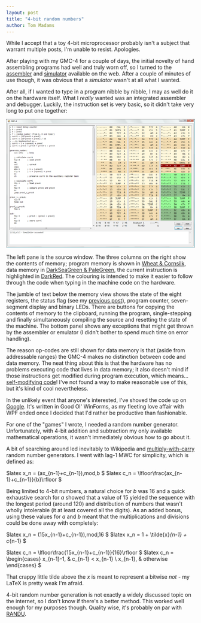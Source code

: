 ```yaml
---
layout: post
title: "4-bit random numbers"
author: Tom Madams
---
```


While I accept that a toy 4-bit microprocessor probably isn't a subject that warrant multiple posts, I'm unable to resist. Apologies.

After playing with my GMC-4 for a couple of days, the initial novelty of hand assembling programs had well and truly worn off, so I turned to the [assembler](http://musashinodenpa.com/misc/GMC4/) and [simulator](http://homepage2.nifty.com/kocha_web/fxms/fxms.html) available on the web. After a couple of minutes of use though, it was obvious that a _simulator_ wasn't at all what I wanted.

After all, if I wanted to type in a program nibble by nibble, I may as well do it on the hardware itself. What I _really_ wanted was an integrated assembler and debugger. Luckily, the instruction set is very basic, so it didn't take very long to put one together:

[![alt text](/assets/imgs/2011/01/gmc-4_emulator.png)](/assets/imgs/2011/01/gmc-4_emulator.png)

The left pane is the source window. The three columns on the right show the contents of memory; program memory is shown in [Wheat & Cornsilk](http://msdn.microsoft.com/en-us/library/aa358802.aspx), data memory in [DarkSeaGreen & PaleGreen](http://msdn.microsoft.com/en-us/library/aa358802.aspx), the current instruction is highlighted in [DarkRed](http://msdn.microsoft.com/en-us/library/aa358802.aspx). The colouring is intended to make it easier to follow through the code when typing in the machine code on the hardware.

The jumble of text below the memory view shows the state of the eight registers, the status flag (see my [previous post](http://imdoingitwrong.wordpress.com/2011/01/05/micro-computing-with-the-gmc-4/)), program counter, seven-segment display and binary LEDs. There are buttons for copying the contents of memory to the clipboard, running the program, single-stepping and finally simultaneously compiling the source and resetting the state of the machine. The bottom panel shows any exceptions that might get thrown by the assembler or emulator (I didn't bother to spend much time on error handling).

The reason op-codes are still shown for data memory is that (aside from addressable ranges) the GMC-4 makes no distinction between code and data memory. The neat thing about this is that the hardware has no problems executing code that lives in data memory; it also doesn't mind if those instructions get modified during program execution, which means... [self-modifying code](http://en.wikipedia.org/wiki/Self-modifying_code)! I've not found a way to make reasonable use of this, but it's kind of cool nevertheless.

In the unlikely event that anyone's interested, I've shoved the code up on [Google](http://code.google.com/p/imdoingitwrong/). It's written in Good Ol' WinForms, as my fleeting love affair with WPF ended once I decided that I'd rather be productive than fashionable.

For one of the "games" I wrote, I needed a random number generator. Unfortunately, with 4-bit addition and subtraction my only available mathematical operations, it wasn't immediately obvious how to go about it.

A bit of searching around led inevitably to Wikipedia and [multiply-with-carry](http://en.wikipedia.org/wiki/Multiply-with-carry_(random_number_generator)) random number generators. I went with lag-1 MWC for simplicity, which is defined as:

$latex x_n = (ax_{n-1}+c_{n-1})\,mod\,b $
$latex c_n = \lfloor\frac{ax_{n-1}+c_{n-1}}{b}\rfloor $

Being limited to 4-bit numbers, a natural choice for _b_ was 16 and a quick exhaustive search for _a_ showed that a value of 15 yielded the sequence with the longest period (around 120) and distribution of numbers that wasn't wholly intolerable (it at least covered all the digits). As an added bonus, using these values for _a_ and _b_ meant that the multiplications and divisions could be done away with completely:

$latex x_n = (15x_{n-1}+c_{n-1})\,mod\,16 $
$latex x_n = 1 + \tilde{x}_{n-1} + c_{n-1} $

$latex c_n = \lfloor\frac{15x_{n-1}+c_{n-1}}{16}\rfloor $
$latex c_n = \begin{cases} x_{n-1}-1, & c_{n-1} < x_{n-1} \\ x_{n-1}, & otherwise \end{cases} $

That crappy little tilde above the _x_ is meant to represent a bitwise _not_ - my LaTeX is pretty weak I'm afraid.

4-bit random number generation is not exactly a widely discussed topic on the internet, so I don't know if there's a better method. This worked well enough for my purposes though. Quality wise, it's probably on par with [RANDU](http://en.wikipedia.org/wiki/RANDU).
